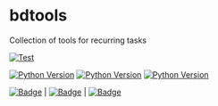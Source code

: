 # bdtools
Collection of tools for recurring tasks

[![Test](https://github.com/BDehapiot/bdtools/actions/workflows/pytest.yml/badge.svg)](https://github.com/BDehapiot/bdtools/actions/workflows/pytest.yml)


[![Python Version](https://img.shields.io/badge/Python-3.9-blue)](https://img.shields.io/badge/Python-3.9-blue) [![Python Version](https://img.shields.io/badge/Python-3.10-blue)](https://img.shields.io/badge/Python-3.10-blue) [![Python Version](https://img.shields.io/badge/Python-3.11-blue)](https://img.shields.io/badge/Python-3.11-blue) 


[![Badge](https://img.shields.io/badge/Python-3.9-blue)](https://img.shields.io/badge/Python-3.9-blue) | [![Badge](https://img.shields.io/badge/Python-3.10-blue)](https://img.shields.io/badge/Python-3.10-blue) | [![Badge](https://img.shields.io/badge/Python-3.11-blue)](https://img.shields.io/badge/Python-3.11-blue)
